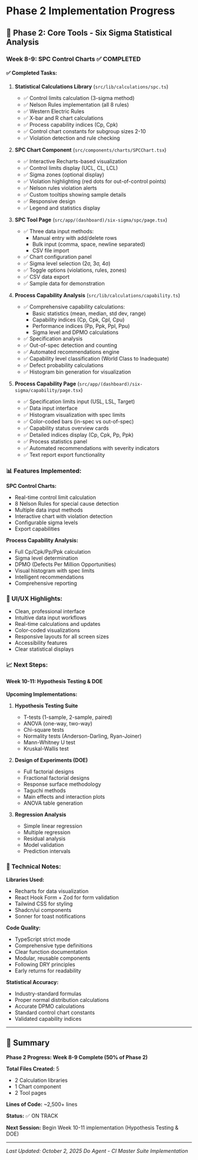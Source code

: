 # Phase 2 Implementation Progress

## 🎯 Phase 2: Core Tools - Six Sigma Statistical Analysis

### Week 8-9: SPC Control Charts ✅ COMPLETED

#### ✅ Completed Tasks:

1. **Statistical Calculations Library** (`src/lib/calculations/spc.ts`)
   - ✅ Control limits calculation (3-sigma method)
   - ✅ Nelson Rules implementation (all 8 rules)
   - ✅ Western Electric Rules
   - ✅ X-bar and R chart calculations
   - ✅ Process capability indices (Cp, Cpk)
   - ✅ Control chart constants for subgroup sizes 2-10
   - ✅ Violation detection and rule checking

2. **SPC Chart Component** (`src/components/charts/SPCChart.tsx`)
   - ✅ Interactive Recharts-based visualization
   - ✅ Control limits display (UCL, CL, LCL)
   - ✅ Sigma zones (optional display)
   - ✅ Violation highlighting (red dots for out-of-control points)
   - ✅ Nelson rules violation alerts
   - ✅ Custom tooltips showing sample details
   - ✅ Responsive design
   - ✅ Legend and statistics display

3. **SPC Tool Page** (`src/app/(dashboard)/six-sigma/spc/page.tsx`)
   - ✅ Three data input methods:
     - Manual entry with add/delete rows
     - Bulk input (comma, space, newline separated)
     - CSV file import
   - ✅ Chart configuration panel
   - ✅ Sigma level selection (2σ, 3σ, 4σ)
   - ✅ Toggle options (violations, rules, zones)
   - ✅ CSV data export
   - ✅ Sample data for demonstration

4. **Process Capability Analysis** (`src/lib/calculations/capability.ts`)
   - ✅ Comprehensive capability calculations:
     - Basic statistics (mean, median, std dev, range)
     - Capability indices (Cp, Cpk, Cpl, Cpu)
     - Performance indices (Pp, Ppk, Ppl, Ppu)
     - Sigma level and DPMO calculations
   - ✅ Specification analysis
   - ✅ Out-of-spec detection and counting
   - ✅ Automated recommendations engine
   - ✅ Capability level classification (World Class to Inadequate)
   - ✅ Defect probability calculations
   - ✅ Histogram bin generation for visualization

5. **Process Capability Page** (`src/app/(dashboard)/six-sigma/capability/page.tsx`)
   - ✅ Specification limits input (USL, LSL, Target)
   - ✅ Data input interface
   - ✅ Histogram visualization with spec limits
   - ✅ Color-coded bars (in-spec vs out-of-spec)
   - ✅ Capability status overview cards
   - ✅ Detailed indices display (Cp, Cpk, Pp, Ppk)
   - ✅ Process statistics panel
   - ✅ Automated recommendations with severity indicators
   - ✅ Text report export functionality

### 📊 Features Implemented:

**SPC Control Charts:**
- Real-time control limit calculation
- 8 Nelson Rules for special cause detection
- Multiple data input methods
- Interactive chart with violation detection
- Configurable sigma levels
- Export capabilities

**Process Capability Analysis:**
- Full Cp/Cpk/Pp/Ppk calculation
- Sigma level determination
- DPMO (Defects Per Million Opportunities)
- Visual histogram with spec limits
- Intelligent recommendations
- Comprehensive reporting

### 🎨 UI/UX Highlights:

- Clean, professional interface
- Intuitive data input workflows
- Real-time calculations and updates
- Color-coded visualizations
- Responsive layouts for all screen sizes
- Accessibility features
- Clear statistical displays

### 📈 Next Steps:

#### Week 10-11: Hypothesis Testing & DOE

**Upcoming Implementations:**
1. **Hypothesis Testing Suite**
   - T-tests (1-sample, 2-sample, paired)
   - ANOVA (one-way, two-way)
   - Chi-square tests
   - Normality tests (Anderson-Darling, Ryan-Joiner)
   - Mann-Whitney U test
   - Kruskal-Wallis test

2. **Design of Experiments (DOE)**
   - Full factorial designs
   - Fractional factorial designs
   - Response surface methodology
   - Taguchi methods
   - Main effects and interaction plots
   - ANOVA table generation

3. **Regression Analysis**
   - Simple linear regression
   - Multiple regression
   - Residual analysis
   - Model validation
   - Prediction intervals

### 🔧 Technical Notes:

**Libraries Used:**
- Recharts for data visualization
- React Hook Form + Zod for form validation
- Tailwind CSS for styling
- Shadcn/ui components
- Sonner for toast notifications

**Code Quality:**
- TypeScript strict mode
- Comprehensive type definitions
- Clear function documentation
- Modular, reusable components
- Following DRY principles
- Early returns for readability

**Statistical Accuracy:**
- Industry-standard formulas
- Proper normal distribution calculations
- Accurate DPMO calculations
- Standard control chart constants
- Validated capability indices

---

## 📝 Summary

**Phase 2 Progress: Week 8-9 Complete (50% of Phase 2)**

**Total Files Created:** 5
- 2 Calculation libraries
- 1 Chart component  
- 2 Tool pages

**Lines of Code:** ~2,500+ lines

**Status:** ✅ ON TRACK

**Next Session:** Begin Week 10-11 implementation (Hypothesis Testing & DOE)

---

*Last Updated: October 2, 2025*
*Do Agent - CI Master Suite Implementation*
